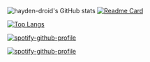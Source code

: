 ![hayden-droid's GitHub stats](https://github-readme-stats.vercel.app/api?username=hayden-droid&show_icons=true&count_private=true&custom_title=TESTING&include_all_commits=true)
[![Readme Card](https://github-readme-stats.vercel.app/api/pin/?username=hayden-droid&repo=why&show_owner=true)](https://github.com/hayden-droid)


[![Top Langs](https://github-readme-stats.vercel.app/api/top-langs/?username=hayden-droid&langs_count=30)](https://github.com/hayden-droid)



[![spotify-github-profile](https://spotify-github-profile.vercel.app/api/view?uid=98v86tpk8p29dwl938ncv5fhe&cover_image=true&theme=default)](https://github.com/hayden-droid)


[![spotify-github-profile](https://spotify-github-profile.vercel.app/api/view?uid=98v86tpk8p29dwl938ncv5fhe&cover_image=true&theme=default)](https://github.com/hayden-droid)
